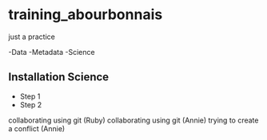# training_abourbonnais
just a practice

-Data
-Metadata
-Science

## Installation Science

- Step 1
- Step 2

collaborating using git (Ruby)
collaborating using git (Annie)
trying to create a conflict (Annie)



